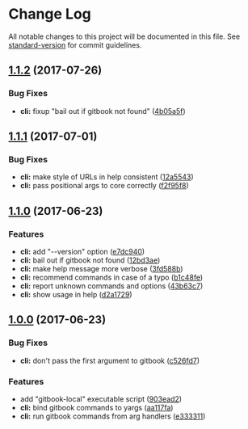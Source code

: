 # Change Log

All notable changes to this project will be documented in this file. See [standard-version](https://github.com/conventional-changelog/standard-version) for commit guidelines.

<a name="1.1.2"></a>
## [1.1.2](https://github.com/aqrln/gitbook-commander/compare/v1.1.1...v1.1.2) (2017-07-26)


### Bug Fixes

* **cli:** fixup "bail out if gitbook not found" ([4b05a5f](https://github.com/aqrln/gitbook-commander/commit/4b05a5f))



<a name="1.1.1"></a>
## [1.1.1](https://github.com/aqrln/gitbook-commander/compare/v1.1.0...v1.1.1) (2017-07-01)


### Bug Fixes

* **cli:** make style of URLs in help consistent ([12a5543](https://github.com/aqrln/gitbook-commander/commit/12a5543))
* **cli:** pass positional args to core correctly ([f2f95f8](https://github.com/aqrln/gitbook-commander/commit/f2f95f8))



<a name="1.1.0"></a>
## [1.1.0](https://github.com/aqrln/gitbook-commander/compare/v1.0.0...v1.1.0) (2017-06-23)


### Features

* **cli:** add "--version" option ([e7dc940](https://github.com/aqrln/gitbook-commander/commit/e7dc940))
* **cli:** bail out if gitbook not found ([12bd3ae](https://github.com/aqrln/gitbook-commander/commit/12bd3ae))
* **cli:** make help message more verbose ([3fd588b](https://github.com/aqrln/gitbook-commander/commit/3fd588b))
* **cli:** recommend commands in case of a typo ([b1c48fe](https://github.com/aqrln/gitbook-commander/commit/b1c48fe))
* **cli:** report unknown commands and options ([43b63c7](https://github.com/aqrln/gitbook-commander/commit/43b63c7))
* **cli:** show usage in help ([d2a1729](https://github.com/aqrln/gitbook-commander/commit/d2a1729))



<a name="1.0.0"></a>
## [1.0.0](https://github.com/aqrln/gitbook-commander/compare/afb55fe...v1.0.0) (2017-06-23)


### Bug Fixes

* **cli:** don't pass the first argument to gitbook ([c526fd7](https://github.com/aqrln/gitbook-commander/commit/c526fd7))


### Features

* add "gitbook-local" executable script ([903ead2](https://github.com/aqrln/gitbook-commander/commit/903ead2))
* **cli:** bind gitbook commands to yargs ([aa117fa](https://github.com/aqrln/gitbook-commander/commit/aa117fa))
* **cli:** run gitbook commands from arg handlers ([e333311](https://github.com/aqrln/gitbook-commander/commit/e333311))

